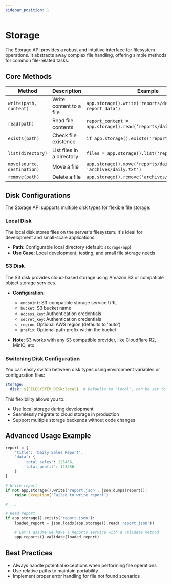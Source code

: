 ```yaml
---
sidebar_position: 1
---
```


# Storage
The Storage API provides a robust and intuitive interface for filesystem operations. It abstracts away complex file handling, offering simple methods for common file-related tasks.

## Core Methods

| Method | Description | Example |
|--------|-------------|---------|
| `write(path, content)` | Write content to a file | `app.storage().write('reports/daily.txt', 'Sales report data')` |
| `read(path)` | Read file contents | `report_content = app.storage().read('reports/daily.txt')` |
| `exists(path)` | Check file existence | `if app.storage().exists('reports/daily.txt'):` |
| `list(directory)` | List files in a directory | `files = app.storage().list('reports/')` |
| `move(source, destination)` | Move a file | `app.storage().move('reports/daily.txt', 'archives/daily.txt')` |
| `remove(path)` | Delete a file | `app.storage().remove('archives/old_report.txt')` |

## Disk Configurations

The Storage API supports multiple disk types for flexible file storage:

### Local Disk
The local disk stores files on the server's filesystem. It's ideal for development and small-scale applications.

- **Path**: Configurable local directory (default: `storage/app`)
- **Use Case**: Local development, testing, and small file storage needs

### S3 Disk
The S3 disk provides cloud-based storage using Amazon S3 or compatible object storage services.

- **Configuration**:
  - `endpoint`: S3-compatible storage service URL
  - `bucket`: S3 bucket name
  - `access_key`: Authentication credentials
  - `secret_key`: Authentication credentials
  - `region`: Optional AWS region (defaults to 'auto')
  - `prefix`: Optional path prefix within the bucket

- **Note**: S3 works with any S3 compatible provider, like Cloudflare R2, MinIO, etc.

### Switching Disk Configuration

You can easily switch between disk types using environment variables or configuration files:

```yaml
storage:
  disk: ${FILESYSTEM_DISK:local}  # Defaults to 'local', can be set to 's3'
```

This flexibility allows you to:
- Use local storage during development
- Seamlessly migrate to cloud storage in production
- Support multiple storage backends without code changes

## Advanced Usage Example
```python
report = {
    'title': 'Daily Sales Report',
    'data': {
        'total_sales': 123456,
        'total_profit': 123456
    }
}

# Write report
if not app.storage().write('report.json', json.dumps(report)):
    raise Exception('Failed to write report')

# ...

# Read report
if app.storage().exists('report.json'):
    loaded_report = json.loads(app.storage().read('report.json'))

    # Let's assume we have a Reports service with a validate method
    app.reports().validate(loaded_report)
```

## Best Practices
- Always handle potential exceptions when performing file operations
- Use relative paths to maintain portability
- Implement proper error handling for file not found scenarios
